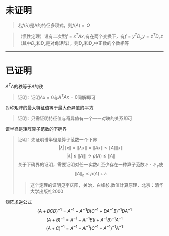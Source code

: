 # 未证明
> 若$f(\lambda)$是A的特征多项式，则$f(A)=O$

> （惯性定理）设有二次型$f=x^TAx$,有在两个变换下，有$f=y^TD_yy=z^TD_zz$（其中$D_y$和$D_z$是对角矩阵），则$D_y$和$D_z$中正数的个数相等

---
# 已证明
$A^TA$的秩等于$A$的秩
> 证明：证明$Ax=0$与$A^TAx=0$同解即可

对称矩阵的最大特征值等于最大奇异值的平方
> 证明：只需证明特征值与奇异值有一个一一对映的关系即可

谱半径是矩阵算子范数的下确界
> 证明：先证明谱半径是算子范数一个下界
> $$|\lambda|\|x\|=\|\lambda x\|=\|Ax\|\leq\|A\|\|x\| $$
> $$|\lambda|\leq\|A\| \to \rho(A)\le\|A\| $$
> 关于下确界的证明，需要证明对任一实数$\varepsilon$,至少存在一种算子范数$\|\cdot\|_\varepsilon$使$$\|A\|_\varepsilon\le\rho(A)+\varepsilon$$
> >这个定理的证明见李庆阳，关治，白峰杉.数值计算原理，北京：清华大学出版社2000

矩阵求逆公式
$$(A+BCD)^{-1}=A^{-1}-A^{-1}B(C^{-1}+DA^{-1}B)^{-1}DA^{-1}$$
$$(A+B)^{-1}=A^{-1}-A^{-1}B(I+A^{-1}B)^{-1}A^{-1}$$
$$(A+C)^{-1}=A^{-1}-A^{-1}(C^{-1}+A^{-1})^{-1}A^{-1}$$
<!--stackedit_data:
eyJoaXN0b3J5IjpbLTIwNjMyNjMyNDZdfQ==
-->